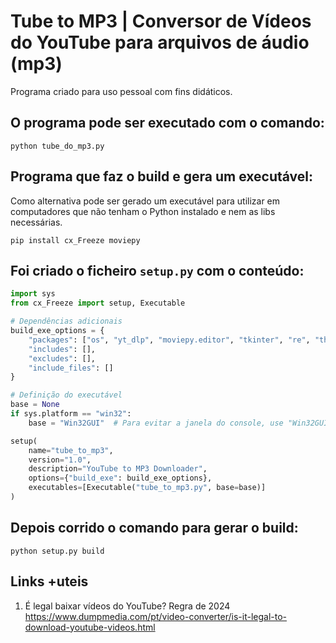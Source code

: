 # Tube to MP3 | Conversor de Vídeos do YouTube para arquivos de áudio (mp3)

Programa criado para uso pessoal com fins didáticos. 

## O programa pode ser executado com o comando:
```
python tube_do_mp3.py
```

## Programa que faz o build e gera um executável:
Como alternativa pode ser gerado um executável para utilizar em computadores que não tenham o Python instalado e nem as libs necessárias.
```
pip install cx_Freeze moviepy
```

## Foi criado o ficheiro `setup.py` com o conteúdo:
```py
import sys
from cx_Freeze import setup, Executable

# Dependências adicionais
build_exe_options = {
    "packages": ["os", "yt_dlp", "moviepy.editor", "tkinter", "re", "threading"],
    "includes": [],
    "excludes": [],
    "include_files": []
}

# Definição do executável
base = None
if sys.platform == "win32":
    base = "Win32GUI"  # Para evitar a janela do console, use "Win32GUI"

setup(
    name="tube_to_mp3",
    version="1.0",
    description="YouTube to MP3 Downloader",
    options={"build_exe": build_exe_options},
    executables=[Executable("tube_to_mp3.py", base=base)]
)
```

## Depois corrido o comando para gerar o build:
```
python setup.py build

```

## Links +uteis

01. É legal baixar vídeos do YouTube? Regra de 2024  
    https://www.dumpmedia.com/pt/video-converter/is-it-legal-to-download-youtube-videos.html
